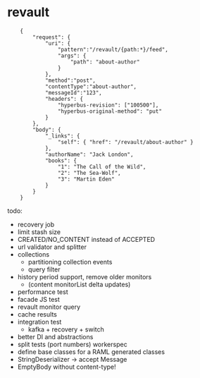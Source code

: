 # revault

```
    {
        "request": {
            "uri": {
                "pattern":"/revault/{path:*}/feed",
                "args": {
                    "path": "about-author"
                }
            },
            "method":"post",
            "contentType":"about-author",
            "messageId":"123",
            "headers": {
                "hyperbus-revision": ["100500"],
                "hyperbus-original-method": "put"
            }
        },
        "body": {
            "_links": {
                "self": { "href": "/revault/about-author" }
            },
            "authorName": "Jack London",
            "books": {
                "1": "The Call of the Wild",
                "2": "The Sea-Wolf",
                "3": "Martin Eden"
            }
        }
    }
```

todo:
  * recovery job
  * limit stash size
  * CREATED/NO_CONTENT instead of ACCEPTED
  * url validator and splitter
  * collections
    + partitioning collection events
    + query filter
  * history period support, remove older monitors
    + (content monitorList delta updates)
  * performance test
  * facade JS test
  * revault monitor query
  * cache results
  * integration test
    + kafka + recovery + switch
  * better DI and abstractions
  * split tests (port numbers) workerspec
  * define base classes for a RAML generated classes
  * StringDeserializer -> accept Message
  * EmptyBody without content-type!

